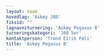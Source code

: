 ```yaml
---
layout: team
hovedlag: 'Askøy J08'
fiksid: ""
lagnavniturnering: 'Askøy Pegasus B'
turneringskategori: 'J08 5er'
kontaktperson: 'Trond Eirik Føli'
title: 'Askøy Pegasus B'
---
```

